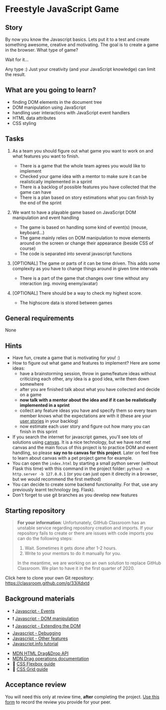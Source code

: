 # Freestyle JavaScript Game

## Story

By now you know the Javascript basics. Lets put it to a test and create something awesome, creative and motivating. The goal is to create a game in the browser. What type of game?

Wait for it...

Any type :) Just your creativity (and your JavaScript knowledge) can limit the result.


## What are you going to learn?

 - finding DOM elements in the document tree
 - DOM manipulation using JavaScript
 - handling user interactions with JavaScript event handlers
 - HTML data attributes
 - CSS styling


## Tasks


1. As a team you should figure out what game you want to work on and what features you want to finish.

    - There is a game that the whole team agrees you would like to implement
    - Checked your game idea with a mentor to make sure it can be realistically implemented in a sprint
    - There is a backlog of possible features you have collected that the game can have
    - There is a plan based on story estimations what you can finish by the end of the sprint

2. We want to have a playable game based on JavaScript DOM manipulation and event handling

    - The game is based on handling some kind of event(s) (mouse, keyboard...)
    - The game mainly relies on DOM manipulation to move elements around on the screen or change their appearance (beside CSS of course)
    - The code is separated into several javascript functions

3. [OPTIONAL] The game or parts of it can be time driven. This adds some complexity as you have to change things around in given time intervals

    - There is a part of the game that changes over time without any interaction (eg. moving enemy/avatar)

4. [OPTIONAL] There should be a way to check my highest score.

    - The highscore data is stored between games


## General requirements


None

## Hints

 - Have fun, create a game that is motivating for you! :)
 - How to figure out what game and features to implement? Here are some ideas:
   - have a brainstorming session, throw in game/feature ideas without criticizing each other, any idea is a good idea, write them down somewhere
   - after you are finished talk about what you have collected and decide on a game
   - **now talk with a mentor about the idea and if it can be realistically implemented in a sprint**
   - collect any feature ideas you have and specify them so every team member knows what the expectations are with it (these are your [user stories](https://www.mountaingoatsoftware.com/agile/user-stories) in your backlog)
   - now estimate each user story and figure out how many you can finish in this sprint
 - If you search the internet for javascript games, you'll see lots of solutions using [canvas](https://developer.mozilla.org/en-US/docs/Web/API/Canvas_API). It is a nice technology, but we have not met canvas and the main focus of this project is to practice DOM and event handling, so please **say no to canvas for this project**. Later on feel free to learn about canvas with a pet project game for example. 
 - You can open the `index.html` by starting a small python server (without Flask this time) with this command in the project folder: `python3 -m http.server -b 127.0.0.1` (or you can just open it directly in a browser, but we would recommend the first method)
 - You can decide to create some backend functionality. For that, use any previously learnt technology (eg. Flask).
 - Don't forget to use git branches as you develop new features
 
 
## Starting repository

> **For your information**: Unfortunately, GitHub Classroom has an unstable service regarding repository creation and imports. If your repository fails to create or there are issues with code imports you can do the following steps:
>
> 1. Wait. Sometimes it gets done after 1-2 hours.
> 2. Write to your mentors to do it manually for you.
>
> In the meantime, we are working on an own solution to replace GitHub Classroom. We plan to have it in the first quarter of 2020.

Click here to clone your own Git repository:
https://classroom.github.com/g/33iXdxtd

## Background materials


- :exclamation: [Javascript - Events](https://learn.code.cool/full-stack/#/../pages/javascript/javascript-events)
- :exclamation: [Javascript - DOM manipulation](https://learn.code.cool/full-stack/#/../pages/javascript/javascript-dom)
- :exclamation: [Javascript - Extending the DOM](https://learn.code.cool/full-stack/#/../pages/javascript/javascript-extending-the-dom)
- [Javascript - Debugging](https://learn.code.cool/full-stack/#/../pages/javascript/javascript-debugging)
- [Javascript - Other features](https://learn.code.cool/full-stack/#/../pages/javascript/javascript-other-features)
- [Javascript.info tutorial](https://javascript.info/)
* [MDN HTML Drag&Drop API](https://developer.mozilla.org/en-US/docs/Web/API/HTML_Drag_and_Drop_API)
* [MDN Drag operations documentation](https://developer.mozilla.org/en-US/docs/Web/API/HTML_Drag_and_Drop_API/Drag_operations)
* :open_book: [CSS Flexbox guide](https://css-tricks.com/snippets/css/a-guide-to-flexbox/)
* :open_book: [CSS Grid guide](https://css-tricks.com/snippets/css/complete-guide-grid/)


## Acceptance review

You will need this only at review time, **after** completing the project.
[Use this form](https://forms.gle/JhSmqx5H8HZeRJHm8) to record the review you provide for your peer.